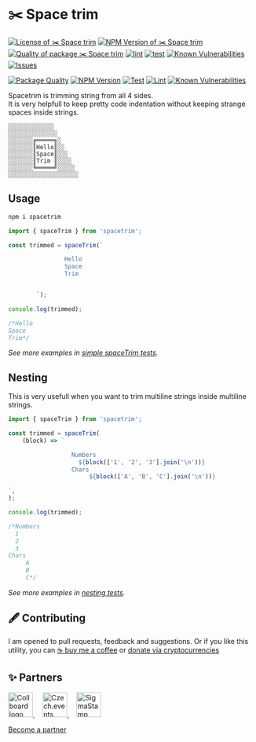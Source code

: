 # ✂️ Space trim

<!--Badges-->

 [![License of ✂️ Space trim](https://img.shields.io/github/license/hejny/spacetrim.svg?style=flat)](https://raw.githubusercontent.com/hejny/spacetrim/master/LICENSE)
 [![NPM Version of ✂️ Space trim](https://badge.fury.io/js/spacetrim.svg)](https://www.npmjs.com/package/spacetrim)
 [![Quality of package ✂️ Space trim](https://packagequality.com/shield/spacetrim.svg)](https://packagequality.com/#?package=spacetrim)
 [![lint](https://github.com/hejny/spacetrim/actions/workflows/lint.yml/badge.svg)](https://github.com/hejny/spacetrim/actions/workflows/lint.yml)
 [![test](https://github.com/hejny/spacetrim/actions/workflows/test.yml/badge.svg)](https://github.com/hejny/spacetrim/actions/workflows/test.yml)
 [![Known Vulnerabilities](https://snyk.io/test/github/hejny/spacetrim/badge.svg)](https://snyk.io/test/github/hejny/spacetrim)
 [![Issues](https://img.shields.io/github/issues/hejny/spacetrim.svg?style=flat)](https://github.com/hejny/spacetrim/issues)

<!--/Badges-->

[![Package Quality](https://packagequality.com/shield/spacetrim.svg)](https://packagequality.com/#?package=spacetrim)
[![NPM Version](https://badge.fury.io/js/spacetrim.svg)](https://www.npmjs.com/package/spacetrim)
[![Test](https://github.com/hejny/spacetrim/actions/workflows/test.yml/badge.svg)](https://github.com/hejny/spacetrim/actions/workflows/test.yml)
[![Lint](https://github.com/hejny/spacetrim/actions/workflows/lint.yml/badge.svg)](https://github.com/hejny/spacetrim/actions/workflows/lint.yml)
[![Known Vulnerabilities](https://snyk.io/test/github/hejny/spacetrim/badge.svg)](https://snyk.io/test/github/hejny/spacetrim)

Spacetrim is trimming string from all 4 sides.<br/>
It is very helpfull to keep pretty code indentation without keeping strange spaces inside strings.

```
░░░░░░░░░░░░░
░░░░░░░░░░░░░░
░░░░░░░╔═════╗░
░░░░░░░║Hello║░░
░░░░░░░║Space║░░░
░░░░░░░║Trim ║░░░░
░░░░░░░╚═════╝░░░░░
░░░░░░░░░░░░░░░░░░░░
```

## Usage

```bash
npm i spacetrim
```

```typescript
import { spaceTrim } from 'spacetrim';

const trimmed = spaceTrim(`

                Hello
                Space
                Trim


        `);

console.log(trimmed);

/*Hello
Space
Trim*/
```

_See more examples in [simple spaceTrim tests](./src/spaceTrim.test.ts)._

## Nesting

This is very usefull when you want to trim multiline strings inside multiline strings.

```typescript
import { spaceTrim } from 'spacetrim';

const trimmed = spaceTrim(
    (block) => `

                  Numbers
                    ${block(['1', '2', '3'].join('\n'))}
                  Chars
                       ${block(['A', 'B', 'C'].join('\n'))}

`,
);

console.log(trimmed);

/*Numbers
  1
  2
  3
Chars
     A
     B
     C*/
```

_See more examples in [nesting tests](./src/nesting.test.ts)._


## 🖋️ Contributing

I am opened to pull requests, feedback and suggestions. Or if you like this utility, you can [☕ buy me a coffee](https://www.buymeacoffee.com/hejny) or [donate via cryptocurrencies](https://github.com/hejny/hejny/blob/main/documents/crypto.md)


## ✨ Partners


<a href="https://Collboard.com/">
    <img src="https://collboard.fra1.cdn.digitaloceanspaces.com/assets/18.12.1/logo-small.png" alt="Collboard logo" width="50"  />
</a>
&nbsp;&nbsp;&nbsp;
<a href="https://czech.events/">
    <img src="https://czech.events/design/logos/czech.events.transparent-logo.png" alt="Czech.events logo" width="50" />
</a>
&nbsp;&nbsp;&nbsp;
<a href="https://sigmastamp.ml/">
    <img src="https://www.sigmastamp.ml/sigmastamp-logo.white.svg" alt="SigmaStamp logo" width="50"/>
</a>


[Become a partner](https://www.pavolhejny.com/contact/)
